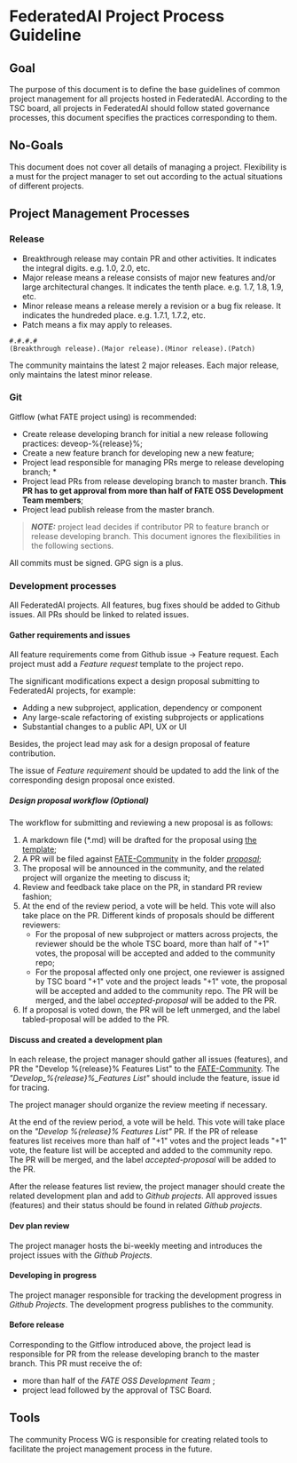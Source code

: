 # FederatedAI Project Process Guideline

## Goal
The purpose of this document is to define the base guidelines of common project management for all projects hosted in FederatedAI. According to the TSC board, all projects in FederatedAI should follow stated governance processes, this document specifies the practices corresponding to them.

## No-Goals
This document does not cover all details of managing a project. Flexibility is a must for the project manager to set out according to the actual situations of different projects.

## Project Management Processes
### Release
* Breakthrough release may contain PR and other activities. It indicates the integral digits. e.g. 1.0, 2.0, etc.
* Major release means a release consists of major new features and/or large architectural changes. It indicates the tenth place. e.g. 1.7, 1.8, 1.9, etc.
* Minor release means a release merely a revision or a bug fix release. It indicates the hundreded place. e.g. 1.7.1, 1.7.2, etc.
* Patch means a fix may apply to releases. 

```
#.#.#.#
(Breakthrough release).(Major release).(Minor release).(Patch)
```

The community maintains the latest 2 major releases. Each major release, only maintains the latest minor release.

### Git
Gitflow (what FATE project using) is recommended:
* Create release developing branch for initial a new release following practices: deveop-%{release}%;
* Create a new feature branch for developing new a new feature;
* Project lead responsible for managing PRs merge to release developing branch; \* 
* Project lead PRs from release developing branch to master branch. **This PR has to get approval from more than half of FATE OSS Development Team members**;
* Project lead publish release from the master branch.

> **_NOTE:_**  project lead decides if contributor PR to feature branch or release developing branch. This document ignores the flexibilities in the following sections.

All commits must be signed. GPG sign is a plus.

### Development processes
All FederatedAI projects. All features, bug fixes should be added to Github issues. All PRs should be linked to related issues.
#### Gather requirements and issues
All feature requirements come from Github issue -> Feature request. 
Each project must add a *Feature request* template to the project repo.

The significant modifications expect a design proposal submitting to FederatedAI projects, for example:
* Adding a new subproject, application, dependency or component
* Any large-scale refactoring of existing subprojects or applications
* Substantial changes to a public API, UX or UI

Besides, the project lead may ask for a design proposal of feature contribution.

The issue of *Feature requirement* should be updated to add the link of the corresponding design proposal once existed.

##### Design proposal workflow (Optional)
The workflow for submitting and reviewing a new proposal is as follows:
1. A markdown file (\*.md) will be drafted for the proposal using [the template](https://github.com/FederatedAI/FATE-Community/blob/master/PROPOSAL_TEMPLATE.md);
2. A PR will be filed against [FATE-Community](https://github.com/FederatedAI/FATE-Community) in the folder *[proposal](https://github.com/FederatedAI/FATE-Community/tree/master/proposal)*;
3. The proposal will be announced in the community, and the related project will organize the meeting to discuss it;
4. Review and feedback take place on the PR, in standard PR review fashion;
5. At the end of the review period, a vote will be held. This vote will also take place on the PR. Different kinds of proposals should be different reviewers:
	- For the proposal of new subproject or matters across projects, the reviewer should be the whole TSC board, more than half of "+1" votes, the proposal will be accepted and added to the community repo;
	- For the proposal affected only one project, one reviewer is assigned by TSC board "+1" vote and the project leads "+1" vote, the proposal will be accepted and added to the community repo. 
The PR will be merged, and the label *accepted-proposal* will be added to the PR.
6. If a proposal is voted down, the PR will be left unmerged, and the label tabled-proposal will be added to the PR.

#### Discuss and created a development plan
In each release, the project manager should gather all issues (features), and PR the "Develop %{release}% Features List" to the [FATE-Community](https://github.com/FederatedAI/FATE-Community). The *"Develop_%{release}%_Features List"* should include the feature, issue id for tracing.

The project manager should organize the review meeting if necessary. 

At the end of the review period, a vote will be held. This vote will take place on the *"Develop %{release}% Features List"* PR. If the PR of release features list receives more than half of "+1" votes and the project leads "+1" vote, the feature list will be accepted and added to the community repo. The PR will be merged, and the label *accepted-proposal* will be added to the PR.

After the release features list review, the project manager should create the related development plan and add to *Github projects*. All approved issues (features) and their status should be found in related *Github projects*. 

#### Dev plan review 
The project manager hosts the bi-weekly meeting and introduces the project issues with the *Github Projects*.

#### Developing in progress
The project manager responsible for tracking the development progress in *Github Projects*. The development progress publishes to the community.

#### Before release
Corresponding to the Gitflow introduced above, the project lead is responsible for PR from the release developing branch to the master branch. This PR must receive the  of:
* more than half of the *FATE OSS Development Team* ;
* project lead followed by the approval of TSC Board.

## Tools
The community Process WG is responsible for creating related tools to facilitate the project management process in the future.
